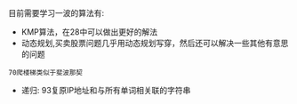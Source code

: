 目前需要学习一波的算法有:
- KMP算法，在28中可以做出更好的解法
- 动态规划,买卖股票问题几乎用动态规划写穿，然后还可以解决一些其他有意思的问题
```
70爬楼梯类似于斐波那契
```
- 递归: 93复原IP地址和与所有单词相关联的字符串